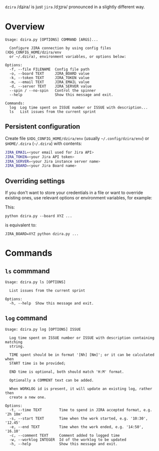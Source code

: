 `dzira` /dʑira/ is just `jira` /dʒɪrə/ pronounced in a slightly different way.

# Overview

```
Usage: dzira.py [OPTIONS] COMMAND [ARGS]...

  Configure JIRA connection by using config files (XDG_CONFIG_HOME/dzira/env
  or ~/.dzira), environment variables, or options below:

Options:
  -f, --file FILENAME  Config file path
  -o, --board TEXT     JIRA_BOARD value
  -k, --token TEXT     JIRA_TOKEN value
  -m, --email TEXT     JIRA_EMAIL value
  -d, --server TEXT    JIRA_SERVER value
  --spin / --no-spin   Control the spinner
  --help               Show this message and exit.

Commands:
  log  Log time spent on ISSUE number or ISSUE with description...
  ls   List issues from the current sprint
```


## Persistent configuration

Create file `$XDG_CONFIG_HOME/dzira/env` (usually `~/.config/dzira/env`) 
or `$HOME/.dzira` (`~/.dzira`) with contents:

```sh
JIRA_EMAIL=<your email used for Jira API>
JIRA_TOKEN=<your Jira API token>
JIRA_SERVER=<your Jira instance server name>
JIRA_BOARD=<your Jira Board name>
```


## Overriding settings

If you don't want to store your credentials in a file or want to override existing
ones, use relevant options or environment variables, for example:

This:

`python dzira.py --board XYZ ...`

is equivalent to:

`JIRA_BOARD=XYZ python dzira.py ...`


# Commands

## `ls` commmand

```
Usage: dzira.py ls [OPTIONS]

  List issues from the current sprint

Options:
  -h, --help  Show this message and exit.
```


## `log` command

```
Usage: dzira.py log [OPTIONS] ISSUE

  Log time spent on ISSUE number or ISSUE with description containing matching
  string.

  TIME spent should be in format '[Nh] [Nm]'; or it can be calculated when
  START time is be provided;

  END time is optional, both should match 'H:M' format.

  Optionally a COMMENT text can be added.

  When WORKLOG id is present, it will update an existing log, rather then
  create a new one.

Options:
  -t, --time TEXT        Time to spend in JIRA accepted format, e.g. '2h 10m'
  -s, --start TEXT       Time when the work started, e.g. '10:30', '12.45'
  -e, --end TEXT         Time when the work ended, e.g. '14:50', '16.10'
  -c, --comment TEXT     Comment added to logged time
  -w, --worklog INTEGER  Id of the worklog to be updated
  -h, --help             Show this message and exit.
```
